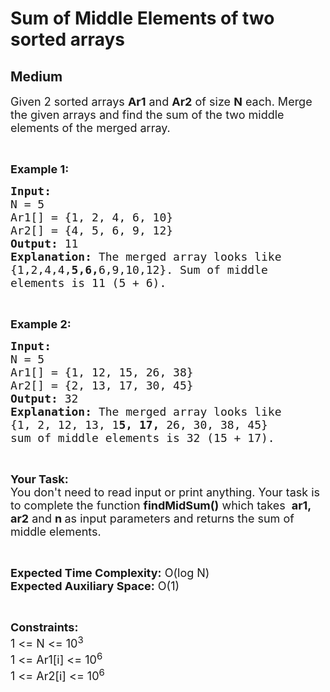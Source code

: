 # Sum of Middle Elements of two sorted arrays
## Medium 
<div class="problem-statement">
                <p></p><p><span style="font-size:18px">Given 2 sorted arrays <strong>Ar1</strong> and <strong>Ar2</strong> of size <strong>N</strong> each. Merge the given arrays and find the sum of the two middle elements&nbsp;of the merged array.</span></p>

<p>&nbsp;</p>

<p><span style="font-size:18px"><strong>Example 1:</strong></span></p>

<pre style="position: relative;"><span style="font-size:18px"><strong>Input:
</strong>N = 5
Ar1[] = {1, 2, 4, 6, 10}
Ar2[] = {4, 5, 6, 9, 12}
<strong>Output:</strong> 11
<strong>Explanation:</strong> The merged array looks like
{1,2,4,4,<strong>5,6,</strong>6,9,10,12}. Sum of middle
elements is 11 (5 + 6).
</span><div class="open_grepper_editor" title="Edit &amp; Save To Grepper"></div></pre>

<p>&nbsp;</p>

<p><span style="font-size:18px"><strong>Example 2:</strong></span></p>

<pre style="position: relative;"><span style="font-size:18px"><strong>Input:
</strong>N = 5
Ar1[] = {1, 12, 15, 26, 38}
Ar2[] = {2, 13, 17, 30, 45}
<strong>Output:</strong> 32
<strong>Explanation:</strong>&nbsp;The merged array looks like
{1, 2, 12, 13, 1<strong>5, 17,</strong> 26, 30, 38, 45} 
sum of middle elements is 32 (15 + 17).</span><div class="open_grepper_editor" title="Edit &amp; Save To Grepper"></div></pre>

<p>&nbsp;</p>

<p><span style="font-size:18px"><strong>Your Task:</strong><br>
You don't need to read input or print anything. Your task is to complete the function&nbsp;<strong>findMidSum()</strong>&nbsp;which takes&nbsp;&nbsp;<strong>ar1, ar2</strong>&nbsp;and&nbsp;<strong>n&nbsp;</strong>as input parameters and returns the sum of middle elements.&nbsp;</span></p>

<p>&nbsp;</p>

<p><span style="font-size:18px"><strong>Expected Time Complexity:</strong>&nbsp;O(log N)<br>
<strong>Expected Auxiliary Space:</strong>&nbsp;O(1)</span></p>

<p>&nbsp;</p>

<p><span style="font-size:18px"><strong>Constraints:</strong><br>
1 &lt;= N &lt;= 10<sup>3</sup><br>
1 &lt;= Ar1[i] &lt;= 10<sup>6</sup><br>
1 &lt;= Ar2[i] &lt;= 10<sup>6</sup></span></p>
 <p></p>
            </div>